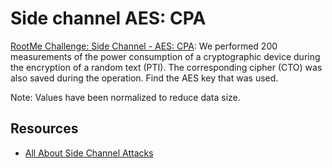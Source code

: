 # Side channel AES: CPA

[RootMe Challenge: Side Channel - AES: CPA](https://www.root-me.org/en/Challenges/Cryptanalysis/Side-Channel-AES-CPA): We performed 200 measurements of the power consumption of a cryptographic device during the encryption of a random text (PTI). The corresponding cipher (CTO) was also saved during the operation. Find the AES key that was used.

Note: Values have been normalized to reduce data size.

## Resources

* [All About Side Channel Attacks](https://repository.root-me.org/Cryptographie/EN%20-%20All%20about%20side%20channel%20attacks%20-%20Nicolas%20Courtois.pdf)
